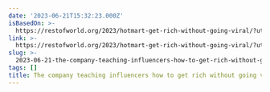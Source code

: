```yaml
---
date: '2023-06-21T15:32:23.000Z'
isBasedOn: >-
  https://restofworld.org/2023/hotmart-get-rich-without-going-viral/?utm_source=pocket-newtab
link: >-
  https://restofworld.org/2023/hotmart-get-rich-without-going-viral/?utm_source=pocket-newtab
slug: >-
  2023-06-21-the-company-teaching-influencers-how-to-get-rich-without-going-viral
tags: []
title: The company teaching influencers how to get rich without going viral
---
```


